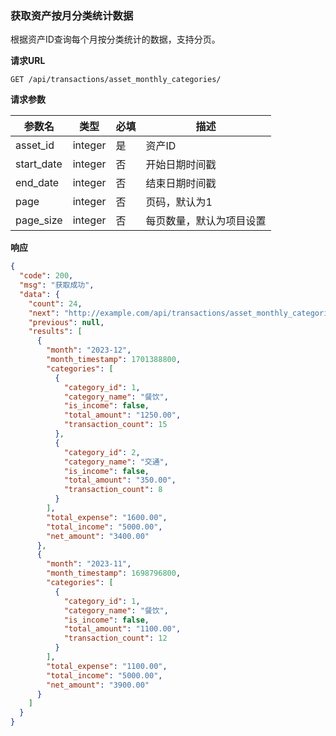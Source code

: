 ### 获取资产按月分类统计数据

根据资产ID查询每个月按分类统计的数据，支持分页。

**请求URL**

```
GET /api/transactions/asset_monthly_categories/
```

**请求参数**

| 参数名 | 类型 | 必填 | 描述 |
| --- | --- | --- | --- |
| asset_id | integer | 是 | 资产ID |
| start_date | integer | 否 | 开始日期时间戳 |
| end_date | integer | 否 | 结束日期时间戳 |
| page | integer | 否 | 页码，默认为1 |
| page_size | integer | 否 | 每页数量，默认为项目设置 |

**响应**

```json
{
  "code": 200,
  "msg": "获取成功",
  "data": {
    "count": 24,
    "next": "http://example.com/api/transactions/asset_monthly_categories/?asset_id=1&page=2",
    "previous": null,
    "results": [
      {
        "month": "2023-12",
        "month_timestamp": 1701388800,
        "categories": [
          {
            "category_id": 1,
            "category_name": "餐饮",
            "is_income": false,
            "total_amount": "1250.00",
            "transaction_count": 15
          },
          {
            "category_id": 2,
            "category_name": "交通",
            "is_income": false,
            "total_amount": "350.00",
            "transaction_count": 8
          }
        ],
        "total_expense": "1600.00",
        "total_income": "5000.00",
        "net_amount": "3400.00"
      },
      {
        "month": "2023-11",
        "month_timestamp": 1698796800,
        "categories": [
          {
            "category_id": 1,
            "category_name": "餐饮",
            "is_income": false,
            "total_amount": "1100.00",
            "transaction_count": 12
          }
        ],
        "total_expense": "1100.00",
        "total_income": "5000.00",
        "net_amount": "3900.00"
      }
    ]
  }
}
``` 